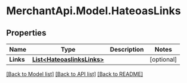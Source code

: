 # MerchantApi.Model.HateoasLinks
## Properties

Name | Type | Description | Notes
------------ | ------------- | ------------- | -------------
**Links** | [**List&lt;HateoaslinksLinks&gt;**](HateoaslinksLinks.md) |  | [optional] 

[[Back to Model list]](../README.md#documentation-for-models) [[Back to API list]](../README.md#documentation-for-api-endpoints) [[Back to README]](../README.md)

